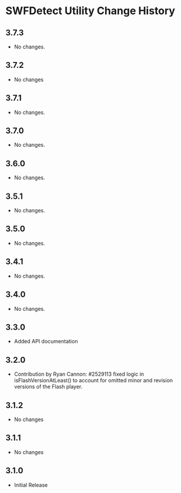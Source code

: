 SWFDetect Utility Change History
================================

3.7.3
-----

* No changes.

3.7.2
-----

* No changes

3.7.1
-----

* No changes.

3.7.0
-----

* No changes.

3.6.0
-----

  * No changes.

3.5.1
-----

  * No changes.

3.5.0
-----

  * No changes.

3.4.1
-----

  * No changes.

3.4.0
-----

  * No changes.

3.3.0
-----

  * Added API documentation

3.2.0
-----

  *	Contribution by Ryan Cannon: #2529113 fixed logic in isFlashVersionAtLeast() to 
	account for omitted minor and revision versions of the Flash player.

3.1.2
-----

  * No changes
	
3.1.1
-----

   * No changes
	
3.1.0
-----

   * Initial Release